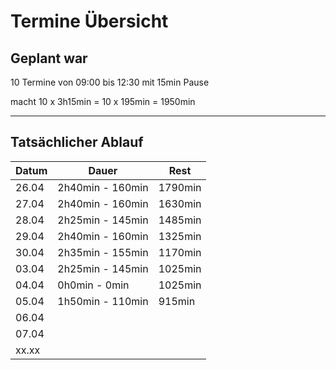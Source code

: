 # Termine Übersicht

## Geplant war

10 Termine von 09:00 bis 12:30 mit 15min Pause

macht 10 x 3h15min = 10 x 195min = 1950min

---

## Tatsächlicher Ablauf

| Datum | Dauer | Rest |
| --- | --- | --- |
| 26.04 | 2h40min - 160min | 1790min |
| 27.04 | 2h40min - 160min | 1630min |
| 28.04 | 2h25min - 145min | 1485min |
| 29.04 | 2h40min - 160min | 1325min |
| 30.04 | 2h35min - 155min | 1170min |
| 03.04 | 2h25min - 145min | 1025min |
| 04.04 | 0h0min - 0min | 1025min |
| 05.04 | 1h50min - 110min | 915min |
| 06.04 | | |
| 07.04 | | |
| xx.xx | | |
